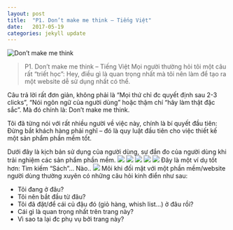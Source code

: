 ```yaml
---
layout: post
title:  "P1. Don’t make me think – Tiếng Việt"
date:   2017-05-19
categories: jekyll update
---
```

![Don’t make me think](https://uxvietnam.com/wp-content/uploads/2017/03/4934854016_66ff64de1d_b.jpg)
>P1. Don’t make me think – Tiếng Việt
Mọi người thường hỏi tôi một câu rất “triết học”: Hey, điều gì là quan trọng nhất mà tôi nên làm để tạo ra một website dễ sử dụng nhất có thể.

Câu trả lời rất đơn giản, không phải là “Mọi thứ chỉ đc quyết định sau 2-3 clicks”, “Nói ngôn ngữ của người dùng” hoặc thậm chí “hãy làm thật đặc sắc”. Mà đó chính là: Don’t make me think.

Tôi đã từng nói với rất nhiều người về việc này, chính là bí quyết đầu tiên: Đừng bắt khách hàng phải nghĩ – đó là quy luật đầu tiên cho việc thiết kế một sản phẩm phần mềm tốt.

Dưới đây là kịch bản sử dụng của người dùng, sự đắn đo của người dùng khi trải nghiệm các sản phẩm phần mềm.
![](https://100things.files.wordpress.com/2016/01/screen-shot-2016-01-08-at-11-17-59-am.png?w=560)
![](https://100things.files.wordpress.com/2016/01/screen-shot-2016-01-08-at-11-18-20-am.png?w=560)
![](https://100things.files.wordpress.com/2016/01/screen-shot-2016-01-08-at-11-18-56-am.png?w=560)
![](https://100things.files.wordpress.com/2016/01/screen-shot-2016-01-08-at-11-19-37-am.png?w=560)
![](https://100things.files.wordpress.com/2016/01/screen-shot-2016-01-08-at-11-21-07-am.png?w=560)
Đây là một ví dụ tốt hơn: Tìm kiếm “Sách”… Nào..
![](https://100things.files.wordpress.com/2016/01/screen-shot-2016-01-08-at-11-24-40-am.png?w=560)
Môi khi đối mặt với một phần mềm/website người dùng thường xuyên có những câu hỏi kinh điển như sau:

- Tôi đang ở đâu?
- Tôi nên bắt đầu từ đâu?
- Tôi đã đặt/để cái củ đậu đó (giỏ hàng, whish list…) ở đâu rồi?
- Cái gì là quan trọng nhất trên trang này?
- Vì sao ta lại đc phụ vụ bởi trang này?